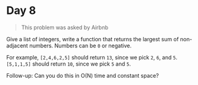 # Day 8

> This problem was asked by Airbnb

Give a list of integers, write a function that returns the largest sum of non-adjacent numbers. Numbers can be `0` or negative.

For example, `[2,4,6,2,5]` should return `13`, since we pick `2`, `6`, and `5`. `[5,1,1,5]` should return `10`, since we pick `5` and `5`.

Follow-up: Can you do this in O(N) time and constant space?
